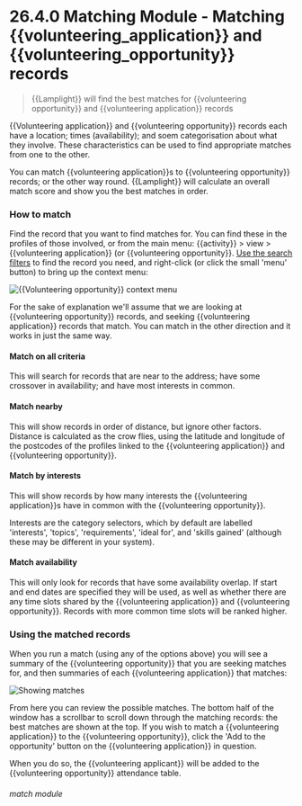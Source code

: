 # 26.4.0 Matching Module - Matching {{volunteering_application}} and {{volunteering_opportunity}} records

> {{Lamplight}} will find the best matches for {{volunteering opportunity}} and {{volunteering application}} records

{{Volunteering application}} and {{volunteering opportunity}} records each have a location; times (availability); and soem categorisation about what they involve.  These characteristics can be used to find appropriate matches from one to the other.

You can match {{volunteering application}}s to {{volunteering opportunity}} records; or the other way round.  {{Lamplight}} will calculate an overall match score and show you the best matches in order.

### How to match

Find the record that you want to find matches for.  You can find these in the profiles of those involved, or from the main menu: {{activity}} > view > {{volunteering application}} (or {{volunteering opportunity}}.  [Use the search filters](/help/index/p/26.3) to find the record you need, and right-click (or click the small 'menu' button) to bring up the context menu:

![{{Volunteering opportunity}} context menu](26.3.0c.PNG)

For the sake of explanation we'll assume that we are looking at {{volunteering opportunity}} records, and seeking {{volunteering application}} records that match.  You can match in the other direction and it works in just the same way.

#### Match on all criteria
This will search for records that are near to the address; have some crossover in availability; and have most interests in common.

#### Match nearby
This will show records in order of distance, but ignore other factors.  Distance is calculated as the crow flies, using the latitude and longitude of the postcodes of the profiles linked to the {{volunteering application}} and {{volunteering opportunity}}.

#### Match by interests
This will show records by how many interests the {{volunteering application}}s have in common with the {{volunteering opportunity}}.

Interests are the category selectors, which by default are labelled 'interests', 'topics', 'requirements', 'ideal for', and 'skills gained' (although these may be different in your system).

#### Match availability
This will only look for records that have some availability overlap.  If start and end dates are specified they will be used, as well as whether there are any time slots shared by the {{volunteering application}} and {{volunteering opportunity}}.  Records with more common time slots will be ranked higher.


### Using the matched records

When you run a match (using any of the options above) you will see a summary of the {{volunteering opportunity}} that you are seeking matches for, and then summaries of each {{volunteering application}} that matches:

![Showing matches](26.4.1a.PNG)

From here you can review the possible matches.  The bottom half of the window has a scrollbar to scroll down through the matching records: the best matches are shown at the top.  If you wish to match a {{volunteering application}} to the {{volunteering opportunity}}, click the 'Add to the opportunity' button on the {{volunteering application}} in question.

When you do so, the {{volunteering applicant}} will be added to the {{volunteering opportunity}} attendance table.


###### match module